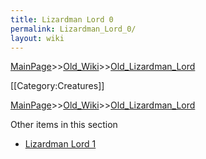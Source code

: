 ```yaml
---
title: Lizardman Lord 0
permalink: Lizardman_Lord_0/
layout: wiki
---
```


[MainPage](/keeperrl_wiki/ "wikilink")>>[Old_Wiki](/keeperrl_wiki/Old_Wiki "wikilink")>>[Old_Lizardman_Lord](/keeperrl_wiki/Old_Lizardman_Lord "wikilink")

[[Category:Creatures]]

[MainPage](/keeperrl_wiki/ "wikilink")>>[Old_Wiki](/keeperrl_wiki/Old_Wiki "wikilink")>>[Old_Lizardman_Lord](/keeperrl_wiki/Old_Lizardman_Lord "wikilink")

Other items in this section
-    [Lizardman Lord 1](/keeperrl_wiki/Lizardman_Lord_1 "wikilink")
